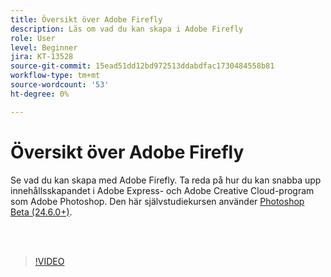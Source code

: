 ```yaml
---
title: Översikt över Adobe Firefly
description: Läs om vad du kan skapa i Adobe Firefly
role: User
level: Beginner
jira: KT-13528
source-git-commit: 15ead51dd12bd972513ddabdfac1730484558b81
workflow-type: tm+mt
source-wordcount: '53'
ht-degree: 0%

---
```


# Översikt över Adobe Firefly

Se vad du kan skapa med Adobe Firefly. Ta reda på hur du kan snabba upp innehållsskapandet i Adobe Express- och Adobe Creative Cloud-program som Adobe Photoshop. Den här självstudiekursen använder [Photoshop Beta (24.6.0+)](https://helpx.adobe.com/x-productkb/global/creative-cloud-beta.html).

<br> 

>[!VIDEO](https://video.tv.adobe.com/v/3420929?quality=12&learn=on&hidetitle=true)
